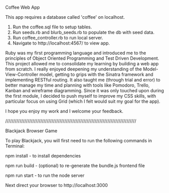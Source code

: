 Coffee Web App

This app requires a database called 'coffee' on localhost.

1. Run the coffee.sql file to setup tables.
2. Run seeds.rb and blurb_seeds.rb to populate the db with seed data.
3. Run coffee_controller.rb to run local server.
4. Navigate to http://localhost:4567/ to view app.

Ruby was my first programming language and introduced me to the principles of Object Oriented Programming and Test Driven Development. This project allowed me to consolidate my learning by building a web app from scratch.
I really enjoyed deepening my understanding of the Model-View-Controller model, getting to grips with the Sinatra framework and implementing RESTful routing. It also taught me (through trial and error) to better manage my time and planning with tools like Pomodoro, Trello, Kanban and wireframe diagramming. Since it was only touched upon during the first module, I decided to push myself to improve my CSS skills, with particular focus on using Grid (which I felt would suit my goal for the app).

I hope you enjoy my work and I welcome your feedback.


//////////////////////////////////////////////////////////////////////////////////

Blackjack Browser Game

To play Blackjack, you will first need to run the following commands in Terminal:

npm install
    - to install dependencies

npm run build
    - (optional) to re-generate the bundle.js frontend file

npm run start
    - to run the node server

Next direct your browser to http://localhost:3000
